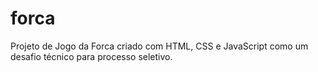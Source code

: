 # forca
Projeto de Jogo da Forca criado com HTML, CSS e JavaScript como um desafio técnico para processo seletivo.
